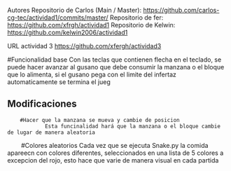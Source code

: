 Autores
Repositorio de Carlos (Main / Master): https://github.com/carlos-cg-tec/actividad1/commits/master/
Repositorio de fer: https://github.com/xfrgh/actividad1
Repositorio de Kelwin: https://github.com/kelwin2006/actividad1

URL actividad 3 https://github.com/xfergh/actividad3

#Funcionalidad base
        Con las teclas que contienen flecha en el teclado, se puede hacer avanzar al gusano que debe consumir la manzana o el bloque que
        lo alimenta, si el gusano pega con el limite del infertaz automaticamente se termina el jueg

##  Modificaciones
        #Hacer que la manzana se mueva y cambie de posicion
                Esta funcinalidad hará que la manzana o el bloque cambie de lugar de manera aleatoria

        #Colores aleatorios
		Cada vez que se ejecuta Snake.py la comida apareecn con colores diferentes, seleccionados en una lista de 5 colores a 
		excepcion del rojo, esto hace que varie de manera visual en cada partida
